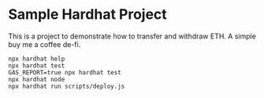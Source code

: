 # Sample Hardhat Project

This is a project to demonstrate how to transfer and withdraw ETH. A simple buy me a coffee de-fi.

```shell
npx hardhat help
npx hardhat test
GAS_REPORT=true npx hardhat test
npx hardhat node
npx hardhat run scripts/deploy.js
```
